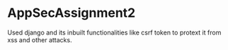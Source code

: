 # AppSecAssignment2
Used django and its inbuilt functionalities like csrf token to protext it from xss and other attacks. 
